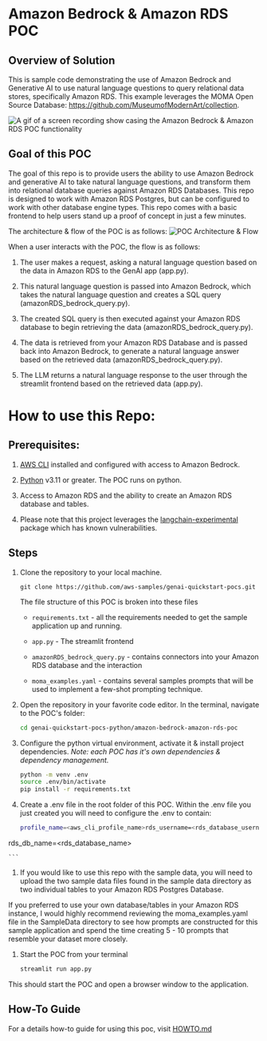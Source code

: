 # Amazon Bedrock &amp; Amazon RDS POC

## Overview of Solution

This is sample code demonstrating the use of Amazon Bedrock and Generative AI to use natural language questions to query relational data stores, specifically Amazon RDS. This example leverages the MOMA Open Source Database: https://github.com/MuseumofModernArt/collection.

![A gif of a screen recording show casing the Amazon Bedrock &amp; Amazon RDS POC functionality](images/demo.gif)


## Goal of this POC
The goal of this repo is to provide users the ability to use Amazon Bedrock and generative AI to take natural language questions, and transform them into relational database queries against Amazon RDS Databases. This repo is designed to work with
Amazon RDS Postgres, but can be configured to work with other database engine types.
This repo comes with a basic frontend to help users stand up a proof of concept in just a few minutes.

The architecture & flow of the POC is as follows:
![POC Architecture & Flow](images/architecture.png 'POC Architecture')


When a user interacts with the POC, the flow is as follows:

1. The user makes a request, asking a natural language question based on the data in Amazon RDS to the GenAI app (app.py).

1. This natural language question is passed into Amazon Bedrock, which takes the natural language question and creates a SQL query (amazonRDS_bedrock_query.py).

1. The created SQL query is then executed against your Amazon RDS database to begin retrieving the data (amazonRDS_bedrock_query.py).

1. The data is retrieved from your Amazon RDS Database and is passed back into Amazon Bedrock, to generate a natural language answer based on the retrieved data (amazonRDS_bedrock_query.py).

1. The LLM returns a natural language response to the user through the streamlit frontend based on the retrieved data (app.py).




# How to use this Repo:

## Prerequisites:

1. [AWS CLI](https://docs.aws.amazon.com/cli/latest/userguide/getting-started-install.html) installed and configured with access to Amazon Bedrock.

1. [Python](https://www.python.org/downloads/) v3.11 or greater. The POC runs on python. 


1. Access to Amazon RDS and the ability to create an Amazon RDS database and tables.

1. Please note that this project leverages the [langchain-experimental](https://pypi.org/project/langchain-experimental/) package which has known vulnerabilities.


## Steps
1. Clone the repository to your local machine.

    ```
    git clone https://github.com/aws-samples/genai-quickstart-pocs.git
    ```
    
    The file structure of this POC is broken into these files
    
    * `requirements.txt` - all the requirements needed to get the sample application up and running.
    * `app.py` - The streamlit frontend
    
    
    * `amazonRDS_bedrock_query.py` - contains connectors into your Amazon RDS database and the interaction
    
    * `moma_examples.yaml` - contains several samples prompts that will be used to implement a few-shot prompting technique.
    
    

1. Open the repository in your favorite code editor. In the terminal, navigate to the POC's folder:
    ```zsh
    cd genai-quickstart-pocs-python/amazon-bedrock-amazon-rds-poc
    ```

1. Configure the python virtual environment, activate it & install project dependencies. *Note: each POC has it's own dependencies & dependency management.*
    ```zsh
    python -m venv .env
    source .env/bin/activate
    pip install -r requirements.txt
    ```

1. Create a .env file in the root folder of this POC. Within the .env file you just created you will need to configure the .env to contain:

    ```zsh
    profile_name=<aws_cli_profile_name>rds_username=<rds_database_username>rds_password=<rds_database_password>rds_endpoint=<rds_database_endpoint>rds_port=<rds_port>
rds_db_name=<rds_database_name>

    ```


1. If you would like to use this repo with the sample data, you will need to upload the two sample data files found in the sample data directory as two individual tables to your Amazon RDS Postgres Database.

If you preferred to use your own database/tables in your Amazon RDS instance, I would highly recommend reviewing the moma_examples.yaml file in the SampleData directory to see how prompts are constructed for this sample application and spend the time creating 5 - 10 prompts that resemble your dataset more closely.


1. Start the POC from your terminal
    ```zsh
    streamlit run app.py
    ```
This should start the POC and open a browser window to the application. 

## How-To Guide
For a details how-to guide for using this poc, visit [HOWTO.md](HOWTO.md)